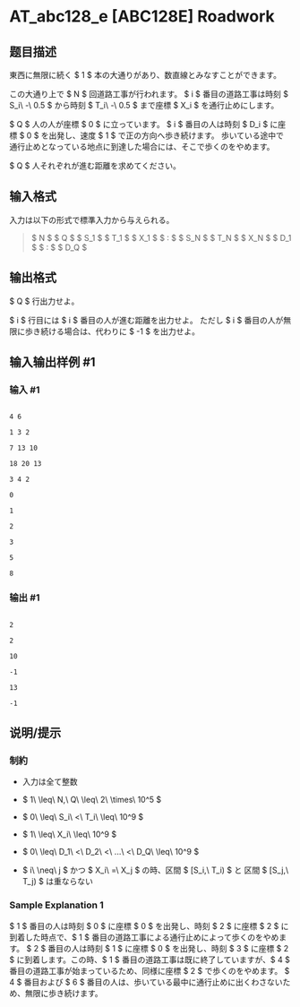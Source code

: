 # AT_abc128_e [ABC128E] Roadwork

## 题目描述

[problemUrl]: https://atcoder.jp/contests/abc128/tasks/abc128_e

東西に無限に続く $ 1 $ 本の大通りがあり、数直線とみなすことができます。

この大通り上で $ N $ 回道路工事が行われます。 $ i $ 番目の道路工事は時刻 $ S_i\ -\ 0.5 $ から時刻 $ T_i\ -\ 0.5 $ まで座標 $ X_i $ を通行止めにします。

$ Q $ 人の人が座標 $ 0 $ に立っています。 $ i $ 番目の人は時刻 $ D_i $ に座標 $ 0 $ を出発し、速度 $ 1 $ で正の方向へ歩き続けます。 歩いている途中で通行止めとなっている地点に到達した場合には、そこで歩くのをやめます。

$ Q $ 人それぞれが進む距離を求めてください。

## 输入格式

入力は以下の形式で標準入力から与えられる。

> $ N $ $ Q $ $ S_1 $ $ T_1 $ $ X_1 $ $ : $ $ S_N $ $ T_N $ $ X_N $ $ D_1 $ $ : $ $ D_Q $

## 输出格式

$ Q $ 行出力せよ。

$ i $ 行目には $ i $ 番目の人が進む距離を出力せよ。 ただし $ i $ 番目の人が無限に歩き続ける場合は、代わりに $ -1 $ を出力せよ。

## 输入输出样例 #1

### 输入 #1

```
4 6
1 3 2
7 13 10
18 20 13
3 4 2
0
1
2
3
5
8
```

### 输出 #1

```
2
2
10
-1
13
-1
```

## 说明/提示

### 制約

- 入力は全て整数
- $ 1\ \leq\ N,\ Q\ \leq\ 2\ \times\ 10^5 $
- $ 0\ \leq\ S_i\ <\ T_i\ \leq\ 10^9 $
- $ 1\ \leq\ X_i\ \leq\ 10^9 $
- $ 0\ \leq\ D_1\ <\ D_2\ <\ ...\ <\ D_Q\ \leq\ 10^9 $
- $ i\ \neq\ j $ かつ $ X_i\ =\ X_j $ の時、区間 $ [S_i,\ T_i) $ と 区間 $ [S_j,\ T_j) $ は重ならない

### Sample Explanation 1

$ 1 $ 番目の人は時刻 $ 0 $ に座標 $ 0 $ を出発し、時刻 $ 2 $ に座標 $ 2 $ に到着した時点で、$ 1 $ 番目の道路工事による通行止めによって歩くのをやめます。 $ 2 $ 番目の人は時刻 $ 1 $ に座標 $ 0 $ を出発し、時刻 $ 3 $ に座標 $ 2 $ に到着します。この時、$ 1 $ 番目の道路工事は既に終了していますが、$ 4 $ 番目の道路工事が始まっているため、同様に座標 $ 2 $ で歩くのをやめます。 $ 4 $ 番目および $ 6 $ 番目の人は、歩いている最中に通行止めに出くわさないため、無限に歩き続けます。